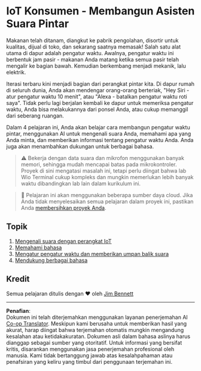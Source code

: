<!--
CO_OP_TRANSLATOR_METADATA:
{
  "original_hash": "5de7dc1e2ddc402d415473bb795568d4",
  "translation_date": "2025-08-27T22:55:01+00:00",
  "source_file": "6-consumer/README.md",
  "language_code": "id"
}
-->
# IoT Konsumen - Membangun Asisten Suara Pintar

Makanan telah ditanam, diangkut ke pabrik pengolahan, disortir untuk kualitas, dijual di toko, dan sekarang saatnya memasak! Salah satu alat utama di dapur adalah pengatur waktu. Awalnya, pengatur waktu ini berbentuk jam pasir - makanan Anda matang ketika semua pasir telah mengalir ke bagian bawah. Kemudian berkembang menjadi mekanik, lalu elektrik.

Iterasi terbaru kini menjadi bagian dari perangkat pintar kita. Di dapur rumah di seluruh dunia, Anda akan mendengar orang-orang berteriak, "Hey Siri - atur pengatur waktu 10 menit", atau "Alexa - batalkan pengatur waktu roti saya". Tidak perlu lagi berjalan kembali ke dapur untuk memeriksa pengatur waktu, Anda bisa melakukannya dari ponsel Anda, atau cukup memanggil dari seberang ruangan.

Dalam 4 pelajaran ini, Anda akan belajar cara membangun pengatur waktu pintar, menggunakan AI untuk mengenali suara Anda, memahami apa yang Anda minta, dan memberikan informasi tentang pengatur waktu Anda. Anda juga akan menambahkan dukungan untuk berbagai bahasa.

> ⚠️ Bekerja dengan data suara dan mikrofon menggunakan banyak memori, sehingga mudah mencapai batas pada mikrokontroler. Proyek di sini mengatasi masalah ini, tetapi perlu diingat bahwa lab Wio Terminal cukup kompleks dan mungkin memerlukan lebih banyak waktu dibandingkan lab lain dalam kurikulum ini.

> 💁 Pelajaran ini akan menggunakan beberapa sumber daya cloud. Jika Anda tidak menyelesaikan semua pelajaran dalam proyek ini, pastikan Anda [membersihkan proyek Anda](../clean-up.md).

## Topik

1. [Mengenali suara dengan perangkat IoT](./lessons/1-speech-recognition/README.md)
1. [Memahami bahasa](./lessons/2-language-understanding/README.md)
1. [Mengatur pengatur waktu dan memberikan umpan balik suara](./lessons/3-spoken-feedback/README.md)
1. [Mendukung berbagai bahasa](./lessons/4-multiple-language-support/README.md)

## Kredit

Semua pelajaran ditulis dengan ♥️ oleh [Jim Bennett](https://GitHub.com/JimBobBennett)

---

**Penafian**:  
Dokumen ini telah diterjemahkan menggunakan layanan penerjemahan AI [Co-op Translator](https://github.com/Azure/co-op-translator). Meskipun kami berusaha untuk memberikan hasil yang akurat, harap diingat bahwa terjemahan otomatis mungkin mengandung kesalahan atau ketidakakuratan. Dokumen asli dalam bahasa aslinya harus dianggap sebagai sumber yang otoritatif. Untuk informasi yang bersifat kritis, disarankan menggunakan jasa penerjemahan profesional oleh manusia. Kami tidak bertanggung jawab atas kesalahpahaman atau penafsiran yang keliru yang timbul dari penggunaan terjemahan ini.